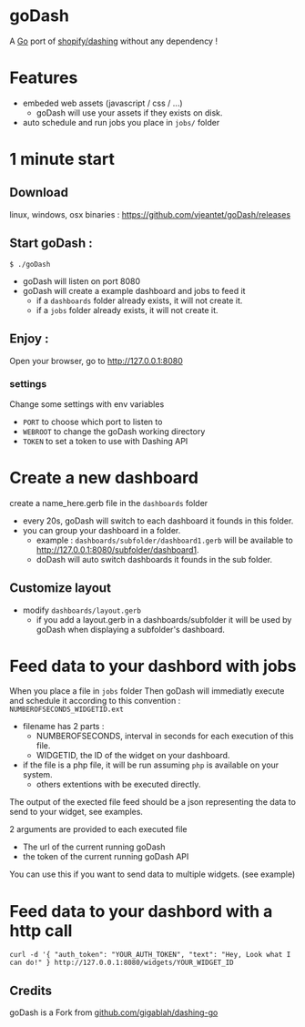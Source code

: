 goDash
==========

A [Go][1] port of [shopify/dashing][2] without any dependency !

# Features
* embeded web assets (javascript / css / ...) 
	* goDash will use your assets if they exists on disk. 
* auto schedule and run jobs you place in ```jobs/``` folder

# 1 minute start
## Download 
linux, windows, osx binaries : https://github.com/vjeantet/goDash/releases

## Start goDash :
```
$ ./goDash
```
* goDash will listen on port 8080
* goDash will create a example dashboard and jobs to feed it
	* if a ```dashboards``` folder already exists, it will not create it.
	* if a ```jobs``` folder already exists, it will not create it.

## Enjoy :
Open your browser, go to http://127.0.0.1:8080


### settings
Change some settings with env variables
* ```PORT``` to choose which port to listen to
* ```WEBROOT``` to change the goDash working directory
* ```TOKEN``` to set a token to use with Dashing API


# Create a new dashboard
create a name_here.gerb file in the ```dashboards``` folder

* every 20s, goDash will switch to each dashboard it founds in this folder.
* you can group your dashboard in a folder.
	* example : ```dashboards/subfolder/dashboard1.gerb```  will be available to http://127.0.0.1:8080/subfolder/dashboard1. 
	* doDash will auto switch dashboards it founds in the sub folder.

## Customize layout
* modify ```dashboards/layout.gerb```
	* if you add a layout.gerb in a dashboards/subfolder it will be used by goDash when displaying a subfolder's dashboard.


# Feed data to your dashbord with jobs
When you place a file in ```jobs``` folder Then goDash will immediatly execute and schedule it according to this convention : ```NUMBEROFSECONDS_WIDGETID.ext```
* filename has 2 parts :
	* NUMBEROFSECONDS,  interval in seconds for each execution of this file.
	* WIDGETID, the ID of the widget on your dashboard.
* if the file is a php file, it will be run assuming ```php``` is available on your system.
	* others extentions with be executed directly.

The output of the exected file feed should be a json representing the data to send to your widget, see examples.

2 arguments are provided to each executed file
* The url of the current running goDash
* the token of the current running goDash API

You can use this if you want to send data to multiple widgets. (see example)

# Feed data to your dashbord with a http call
```
curl -d '{ "auth_token": "YOUR_AUTH_TOKEN", "text": "Hey, Look what I can do!" } http://127.0.0.1:8080/widgets/YOUR_WIDGET_ID
```


Credits
-------

goDash is a Fork from [github.com/gigablah/dashing-go][3]



[1]: http://golang.org
[2]: http://shopify.github.io/dashing
[3]: https://github.com/gigablah/dashing-go

